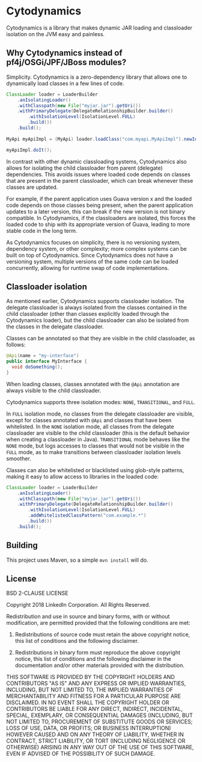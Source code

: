 Cytodynamics
============

Cytodynamics is a library that makes dynamic JAR loading and classloader isolation on the JVM easy and painless.

Why Cytodynamics instead of pf4j/OSGi/JPF/JBoss modules?
--------------------------------------------------------

Simplicity. Cytodynamics is a zero-dependency library that allows one to dynamically load classes in a few lines of
code.

```java
ClassLoader loader = LoaderBuilder 
    .anIsolatingLoader() 
    .withClasspath(new File("myjar.jar").getUri()) 
    .withPrimaryDelegate(DelegateRelationshipBuilder.builder()
        .withIsolationLevel(IsolationLevel.FULL)
        .build())
    .build(); 
 
MyApi myApiImpl = (MyApi) loader.loadClass("com.myapi.MyApiImpl").newInstance(); 

myApiImpl.doIt();
```

In contrast with other dynamic classloading systems, Cytodynamics also allows for isolating the child classloader from
parent (delegate) dependencies. This avoids issues where loaded code depends on classes that are present in the parent
classloader, which can break whenever these classes are updated.

For example, if the parent application uses Guava version x and the loaded code depends on those classes being present,
when the parent application updates to a later version, this can break if the new version is not binary compatible. In
Cytodynamics, if the classloaders are isolated, this forces the loaded code to ship with its appropriate version of
Guava, leading to more stable code in the long term.

As Cytodynamics focuses on simplicity, there is no versioning system, dependency system, or other complexity; more
complex systems can be built on top of Cytodynamics. Since Cytodynamics does not have a versioning system, multiple
versions of the same code can be loaded concurrently, allowing for runtime swap of code implementations.

Classloader isolation
---------------------

As mentioned earlier, Cytodynamics supports classloader isolation. The delegate classloader is always isolated from the
classes contained in the child classloader (other than classes explicitly loaded through the Cytodynamics loader), but
the child classloader can also be isolated from the classes in the delegate classloader.

Classes can be annotated so that they are visible in the child classloader, as follows:

```java
@Api(name = "my-interface")
public interface MyInterface {
  void doSomething();
}
``` 

When loading classes, classes annotated with the `@Api` annotation are always visible to the child classloader.

Cytodynamics supports three isolation modes: `NONE`, `TRANSITIONAL`, and `FULL`.

In `FULL` isolation mode, no classes from the delegate classloader are visible, except for classes annotated with `@Api`
and classes that have been whitelisted. In the `NONE` isolation mode, all classes from the delegate classloader are
visible to the child classloader (this is the default behavior when creating a classloader in Java). `TRANSITIONAL` mode
behaves like the `NONE` mode, but logs accesses to classes that would not be visible in the `FULL` mode, as to make
transitions between classloader isolation levels smoother.

Classes can also be whitelisted or blacklisted using glob-style patterns, making it easy to allow access to libraries in
the loaded code:

```java
ClassLoader loader = LoaderBuilder
    .anIsolatingLoader()
    .withClasspath(new File("myjar.jar").getUri())
    .withPrimaryDelegate(DelegateRelationshipBuilder.builder() 
        .withIsolationLevel(IsolationLevel.FULL)
        .addWhitelistedClassPattern("com.example.*")
        .build())
    .build();
```

Building
--------

This project uses Maven, so a simple `mvn install` will do.

License
-------
BSD 2-CLAUSE LICENSE

Copyright 2018 LinkedIn Corporation.
All Rights Reserved.

Redistribution and use in source and binary forms, with or without
modification, are permitted provided that the following conditions are
met:

1. Redistributions of source code must retain the above copyright
   notice, this list of conditions and the following disclaimer.

2. Redistributions in binary form must reproduce the above copyright
   notice, this list of conditions and the following disclaimer in the
   documentation and/or other materials provided with the
   distribution.

THIS SOFTWARE IS PROVIDED BY THE COPYRIGHT HOLDERS AND CONTRIBUTORS
"AS IS" AND ANY EXPRESS OR IMPLIED WARRANTIES, INCLUDING, BUT NOT
LIMITED TO, THE IMPLIED WARRANTIES OF MERCHANTABILITY AND FITNESS FOR
A PARTICULAR PURPOSE ARE DISCLAIMED. IN NO EVENT SHALL THE COPYRIGHT
HOLDER OR CONTRIBUTORS BE LIABLE FOR ANY DIRECT, INDIRECT, INCIDENTAL,
SPECIAL, EXEMPLARY, OR CONSEQUENTIAL DAMAGES (INCLUDING, BUT NOT
LIMITED TO, PROCUREMENT OF SUBSTITUTE GOODS OR SERVICES; LOSS OF USE,
DATA, OR PROFITS; OR BUSINESS INTERRUPTION) HOWEVER CAUSED AND ON ANY
THEORY OF LIABILITY, WHETHER IN CONTRACT, STRICT LIABILITY, OR TORT
(INCLUDING NEGLIGENCE OR OTHERWISE) ARISING IN ANY WAY OUT OF THE USE
OF THIS SOFTWARE, EVEN IF ADVISED OF THE POSSIBILITY OF SUCH DAMAGE.
